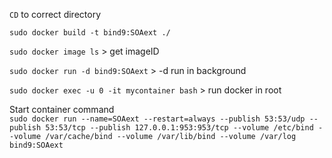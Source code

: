 `CD` to correct directory  
  
`sudo docker build -t bind9:SOAext ./`  
  
`sudo docker image ls` > get imageID   
  
`sudo docker run -d bind9:SOAext` > -d run in background  
  
`sudo docker exec -u 0 -it mycontainer bash` > run docker in root  
  

Start container command  
`sudo docker run --name=SOAext --restart=always --publish 53:53/udp --publish 53:53/tcp --publish 127.0.0.1:953:953/tcp --volume /etc/bind --volume /var/cache/bind --volume /var/lib/bind --volume /var/log bind9:SOAext `
